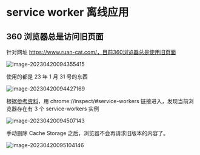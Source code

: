 # service worker 离线应用

## 360 浏览器总是访问旧页面

针对网址 https://www.ruan-cat.com/，目前360浏览器总是使用旧页面

![image-20230420094355415](https://cdn.jsdelivr.net/gh/RuanZhongNan/img-store/img/image-20230420094355415.png)

使用的都是 23 年 1 月 31 号的东西

![image-20230420094427169](https://cdn.jsdelivr.net/gh/RuanZhongNan/img-store/img/image-20230420094427169.png)

根据[参考资料](https://juejin.cn/post/6844904035284156424)，用 chrome://inspect/#service-workers 链接进入，发现当前浏览器存在有 3 个 service-workers 实例

![image-20230420094507143](https://cdn.jsdelivr.net/gh/RuanZhongNan/img-store/img/image-20230420094507143.png)

手动删除 Cache Storage 之后，浏览器不会再请求旧版本的内容了。

![image-20230420095104146](https://cdn.jsdelivr.net/gh/RuanZhongNan/img-store/img/image-20230420095104146.png)
